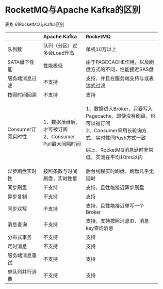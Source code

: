 # RocketMQ与Apache Kafka的区别

表格 61RocketMQ与Kafka区别

<table>
  <thead>
    <tr>
      <th style="text-align:left"></th>
      <th style="text-align:left"><b>Apache Kafka</b>
      </th>
      <th style="text-align:left"><b>RocketMQ</b>
      </th>
    </tr>
  </thead>
  <tbody>
    <tr>
      <td style="text-align:left">&#x961F;&#x5217;&#x6570;</td>
      <td style="text-align:left">&#x961F;&#x5217;&#xFF08;&#x5206;&#x533A;&#xFF09;&#x8FC7;&#x591A;&#x4F1A;Load&#x5347;&#x9AD8;</td>
      <td
      style="text-align:left">&#x5355;&#x673A;10&#x4E07;&#x4EE5;&#x4E0A;</td>
    </tr>
    <tr>
      <td style="text-align:left">SATA&#x76D8;&#x4E0B;&#x6027;&#x80FD;</td>
      <td style="text-align:left">&#x6027;&#x80FD;&#x6781;&#x4F4E;</td>
      <td style="text-align:left">&#x7531;&#x4E8E;PAGECACHE&#x4F5C;&#x7528;&#xFF0C;&#x4EE5;&#x53CA;&#x5237;&#x76D8;&#x65B9;&#x5F0F;&#x7684;&#x4E0D;&#x540C;&#xFF0C;&#x6027;&#x80FD;&#x63A5;&#x8FD1;SAS&#x76D8;</td>
    </tr>
    <tr>
      <td style="text-align:left">&#x670D;&#x52A1;&#x7AEF;&#x6D88;&#x606F;&#x8FC7;&#x6EE4;</td>
      <td style="text-align:left">&#x4E0D;&#x652F;&#x6301;</td>
      <td style="text-align:left">&#x652F;&#x6301;&#xFF0C;&#x5E76;&#x4E14;&#x5728;&#x670D;&#x52A1;&#x7AEF;&#x652F;&#x6301;&#x4E0E;&#x6216;&#x8868;&#x8FBE;&#x5F0F;&#x8FC7;&#x6EE4;</td>
    </tr>
    <tr>
      <td style="text-align:left">&#x6309;&#x7167;&#x65F6;&#x95F4;&#x56DE;&#x6EAF;</td>
      <td style="text-align:left">&#x4E0D;&#x652F;&#x6301;</td>
      <td style="text-align:left">&#x652F;&#x6301;</td>
    </tr>
    <tr>
      <td style="text-align:left">Consumer&#x8BA2;&#x9605;&#x5B9E;&#x65F6;&#x6027;</td>
      <td style="text-align:left">1&#x3001;&#x6570;&#x636E;&#x843D;&#x76D8;&#x540E;&#xFF0C;&#x624D;&#x53EF;&#x88AB;&#x8BA2;&#x9605;
        <br
        />2&#x3001;Consumer Pull&#x6700;&#x5927;&#x95F4;&#x9694;&#x65F6;&#x95F4;</td>
      <td
      style="text-align:left">
        <p>1&#x3001;&#x6570;&#x636E;&#x8FDB;&#x5165;Broker&#xFF0C;&#x53EA;&#x8981;&#x5199;&#x5165;Pagecache&#xFF0C;&#x5373;&#x4F7F;&#x6CA1;&#x6709;&#x5237;&#x76D8;&#xFF0C;&#x4E5F;&#x53EF;&#x4EE5;&#x88AB;&#x8BA2;&#x9605;
          <br
          />2&#x3001;Consumer&#x91C7;&#x7528;&#x957F;&#x8F6E;&#x8BE2;&#x65B9;&#x5F0F;&#xFF0C;&#x5B9E;&#x65F6;&#x6027;&#x540C;Push&#x65B9;&#x5F0F;&#x4E00;&#x81F4;</p>
        <p>&#x7EFC;&#x4E0A;&#xFF0C;RocketMQ&#x6D88;&#x606F;&#x5EF6;&#x65F6;&#x975E;&#x5E38;&#x4F4E;&#xFF0C;&#x5B9E;&#x6D4B;&#x5728;&#x5E73;&#x5747;10ms&#x4EE5;&#x5185;</p>
        </td>
    </tr>
    <tr>
      <td style="text-align:left">&#x5F02;&#x6B65;&#x5237;&#x76D8;&#x5B9E;&#x65F6;&#x6027;</td>
      <td style="text-align:left">&#x6309;&#x7167;&#x6761;&#x6570;&#x4E0E;&#x65F6;&#x95F4;&#x5237;&#x76D8;&#xFF0C;&#x5B9E;&#x65F6;&#x6027;&#x4F4E;</td>
      <td
      style="text-align:left">&#x540E;&#x53F0;&#x7EBF;&#x7A0B;&#x5B9E;&#x65F6;&#x5237;&#x76D8;&#xFF0C;&#x5237;&#x76D8;&#x51E0;&#x4E4E;&#x65E0;&#x5EF6;&#x65F6;</td>
    </tr>
    <tr>
      <td style="text-align:left">&#x540C;&#x6B65;&#x5237;&#x76D8;</td>
      <td style="text-align:left">&#x4E0D;&#x652F;&#x6301;</td>
      <td style="text-align:left">&#x652F;&#x6301;&#xFF0C;&#x4E14;&#x6027;&#x80FD;&#x63A5;&#x8FD1;&#x5F02;&#x6B65;&#x5237;&#x76D8;</td>
    </tr>
    <tr>
      <td style="text-align:left">&#x5F02;&#x6B65;&#x590D;&#x5236;</td>
      <td style="text-align:left">&#x4E0D;&#x652F;&#x6301;</td>
      <td style="text-align:left">&#x652F;&#x6301;</td>
    </tr>
    <tr>
      <td style="text-align:left">&#x540C;&#x6B65;&#x53CC;&#x5199;</td>
      <td style="text-align:left">&#x4E0D;&#x652F;&#x6301;</td>
      <td style="text-align:left">&#x652F;&#x6301;&#xFF0C;&#x4E14;&#x6027;&#x80FD;&#x63A5;&#x8FD1;&#x5355;&#x5199;&#x4E00;&#x4E2A;Broker</td>
    </tr>
    <tr>
      <td style="text-align:left">&#x6D88;&#x606F;&#x67E5;&#x8BE2;</td>
      <td style="text-align:left">&#x4E0D;&#x652F;&#x6301;</td>
      <td style="text-align:left">&#x652F;&#x6301;&#xFF0C;&#x652F;&#x6301;&#x6309;&#x7167;&#x6D88;&#x606F;ID&#x3001;&#x6D88;&#x606F;key&#x67E5;&#x8BE2;&#x6D88;&#x606F;</td>
    </tr>
    <tr>
      <td style="text-align:left">&#x5206;&#x5E03;&#x5F0F;&#x4E8B;&#x52A1;</td>
      <td style="text-align:left">&#x4E0D;&#x652F;&#x6301;</td>
      <td style="text-align:left">&#x652F;&#x6301;</td>
    </tr>
    <tr>
      <td style="text-align:left">&#x5B9A;&#x65F6;&#x6D88;&#x606F;</td>
      <td style="text-align:left">&#x4E0D;&#x652F;&#x6301;</td>
      <td style="text-align:left">&#x652F;&#x6301;</td>
    </tr>
    <tr>
      <td style="text-align:left">&#x670D;&#x52A1;&#x7AEF;&#x6D88;&#x606F;&#x91CD;&#x8BD5;</td>
      <td style="text-align:left">&#x4E0D;&#x652F;&#x6301;</td>
      <td style="text-align:left">&#x652F;&#x6301;</td>
    </tr>
    <tr>
      <td style="text-align:left">&#x5355;&#x961F;&#x5217;&#x5E76;&#x884C;&#x6D88;&#x8D39;</td>
      <td style="text-align:left">&#x4E0D;&#x652F;&#x6301;</td>
      <td style="text-align:left">&#x652F;&#x6301;</td>
    </tr>
  </tbody>
</table>

